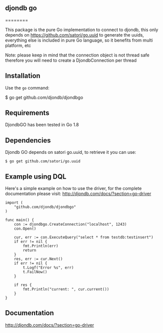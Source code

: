 ## djondb go
========

This package is the pure Go implementation to connect to djondb, this only depends on https://github.com/satori/go.uuid to generate the uuids,
everything else is included in pure Go language, so it benefits from multi platform, etc

Note: please keep in mind that the connection object is not thread safe therefore you will need to create a DjondbConnection per thread

## Installation 

Use the `go` command:

   $ go get github.com/djondb/djondbgo

## Requirements

DjondbGO has been tested in Go 1.8

## Dependencies

Djondb GO depends on satori go.uuid, to retrieve it you can use:

	$ go get github.com/satori/go.uuid


## Example using DQL

Here's a simple example on how to use the driver, for the complete documentation please visit: http://djondb.com/docs/?section=go-driver

	import (
		"github.com/djondb/djondbgo"
	)

	func main() {
		con := djondbgo.CreateConnection("localhost", 1243)
		con.Open()

		cur, err := con.ExecuteQuery("select * from testdb:testinsert")
		if err != nil {
			fmt.Println(err)
			return
		}
		res, err := cur.Next()
		if err != nil {
			t.Logf("Error %s", err)
			t.FailNow()
		}

		if res {
			fmt.Println("current: ", cur.current())
		}
	}

## Documentation

http://djondb.com/docs/?section=go-driver
